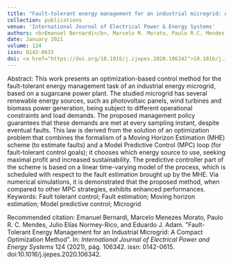 ```yaml
---
title: "Fault-tolerant energy management for an industrial microgrid: A compact optimization method"
collection: publications
venue: 'International Journal of Electrical Power & Energy Systems'
authors: <b>Emanuel Bernardi</b>, Marcelo M. Morato, Paulo R.C. Mendes, Julio E. Normey-Rico, Eduardo J. Adam
date: January 2021
volume: 124
issn: 0142-0615
doi: <a href="https://doi.org/10.1016/j.ijepes.2020.106342">10.1016/j.ijepes.2020.106342</a>
---
```

Abstract: This work presents an optimization-based control method for the fault-tolerant energy management task of an industrial energy microgrid, based on a sugarcane power plant. The studied microgrid has several renewable energy sources, such as photovoltaic panels, wind turbines and biomass power generation, being subject to different operational constraints and load demands. The proposed management policy guarantees that these demands are met at every sampling instant, despite eventual faults. This law is derived from the solution of an optimization problem that combines the formalism of a Moving Horizon Estimation (MHE) scheme (to estimate faults) and a Model Predictive Control (MPC) loop (for fault-tolerant control goals); it chooses which energy source to use, seeking maximal profit and increased sustainability. The predictive controller part of the scheme is based on a linear time-varying model of the process, which is scheduled with respect to the fault estimation brought up by the MHE. Via numerical simulations, it is demonstrated that the proposed method, when compared to other MPC strategies, exhibits enhanced performances.
Keywords: Fault tolerant control; Fault estimation; Moving horizon estimation; Model predictive control; Microgrid


Recommended citation: Emanuel Bernardi, Marcelo Menezes Morato, Paulo R. C. Mendes, Julio Elías Normey-Rico, and Eduardo J. Adam. "Fault-Tolerant Energy Management for an Industrial Microgrid: A Compact Optimization Method". In: <i>International Journal of Electrical Power and Energy Systems</i> 124 (2021), pág. 106342. issn: 0142-0615. doi:10.1016/j.ijepes.2020.106342.